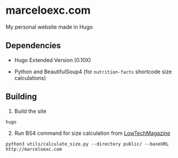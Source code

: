 # marceloexc.com
My personal website made in Hugo

## Dependencies

* Hugo Extended Version (0.10X)

* Python and BeautifulSoup4 (for `nutrition-facts` shortcode size calculations)

## Building

1. Build the site

```
hugo
```

2. Run BS4 command for size calculation from [LowTechMagazine](https://github.com/lowtechmag/solar_v2)

```
python3 utils/calculate_size.py --directory public/ --baseURL http://marceloexc.com
```
